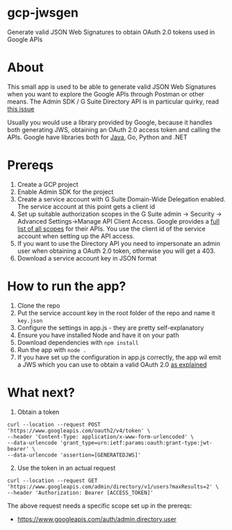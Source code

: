 # gcp-jwsgen
Generate valid JSON Web Signatures to obtain OAuth 2.0 tokens used in Google APIs

# About
This small app is used to be able to generate valid JSON Web Signatures when you want to explore the Google APIs through Postman or other means. 
The Admin SDK / G Suite Directory API is in particular quirky, read [this issue](https://issuetracker.google.com/issues/113755665)

Usually you would use a library provided by Google, because it handles both generating JWS, obtaining an OAuth 2.0 access token and calling the APIs. Google have libraries both for [Java](https://developers.google.com/api-client-library/java), Go, Python and .NET

# Prereqs
1. Create a GCP project
2. Enable Admin SDK for the project
3. Create a service account with G Suite Domain-Wide Delegation enabled. The service account at this point gets a client id
4. Set up suitable authorization scopes in the G Suite admin -> Security -> Advanced Settings->Manage API Client Access. Google provides a [full list of all scopes](https://developers.google.com/identity/protocols/oauth2/scopes) for their APIs. You use the client id of the service account when setting up the API access.
5. If you want to use the Directory API you need to impersonate an admin user when obtaining a OAuth 2.0 token, otherwise you will get a 403. 
6. Download a service account key in JSON format

# How to run the app?
1. Clone the repo
2. Put the service account key in the root folder of the repo and name it `key.json`
3. Configure the settings in app.js - they are pretty self-explanatory
4. Ensure you have installed Node and have it on your path
5. Download dependencies with `npm install`
6. Run the app with `node .`
7. If you have set up the configuration in app.js correctly, the app wil emit a JWS which you can use to obtain a valid OAuth 2.0 [as explained](https://developers.google.com/identity/protocols/oauth2/service-account#authorizingrequests)

# What next?
1. Obtain a token
```
curl --location --request POST 'https://www.googleapis.com/oauth2/v4/token' \
--header 'Content-Type: application/x-www-form-urlencoded' \
--data-urlencode 'grant_type=urn:ietf:params:oauth:grant-type:jwt-bearer' \
--data-urlencode 'assertion=[GENERATEDJWS]'
```
2. Use the token in an actual request
```
curl --location --request GET 'https://www.googleapis.com/admin/directory/v1/users?maxResults=2' \
--header 'Authorization: Bearer [ACCESS_TOKEN]'
```
The above request needs a specific scope set up in the prereqs:
* https://www.googleapis.com/auth/admin.directory.user
